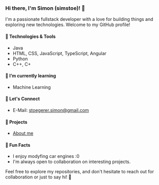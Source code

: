 ### Hi there, I'm Simon (simstoe)! 👋

I'm a passionate fullstack developer with a love for building things and exploring new technologies. Welcome to my GitHub profile!

#### 🔧 Technologies & Tools
- Java
- HTML, CSS, JavaScript, TypeScript, Angular
- Python
- C++, C+

#### 🌱 I’m currently learning
- Machine Learning

#### 🤝 Let's Connect
- E-Mail: stoegerer.simon@gmail.com


#### 🚀 Projects
- [About me](https://github.com/simstoe/me)
  
#### 🎉 Fun Facts
- I enjoy modyfing car engines :0
- I'm always open to collaboration on interesting projects.

Feel free to explore my repositories, and don't hesitate to reach out for collaboration or just to say hi! 🚀
